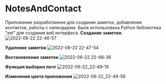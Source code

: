 # NotesAndContact
Приложение разработанное для создания заметок, добавление контактов, работы с календарем. Была использована Python библиотека "eel" для создания веб интерфеса. 
**Создание заметки.**
![2022-06-22 22-46-57](https://user-images.githubusercontent.com/101339844/175077292-37e130c6-bcc4-474d-b169-aefff5675244.gif)

**Удаление заметки**
![2022-06-22 22-47-54](https://user-images.githubusercontent.com/101339844/175078244-b1bcf0af-f529-4679-8824-8c7d8164532e.gif)

**Востановление заметки**
![2022-06-22 22-48-36](https://user-images.githubusercontent.com/101339844/175078407-e37a90ef-5d33-40e5-a83d-055336facb9c.gif)

**Функция выборки почт**
![2022-06-22_22-49-19](https://user-images.githubusercontent.com/101339844/175078649-078e8b12-bf8c-4a57-b015-86b1f30b9656.gif)

**Изменения цвета приложения**
![2022-06-22_22-49-56](https://user-images.githubusercontent.com/101339844/175078819-ceb7c6dd-487e-4422-a818-d64c88613ee1.gif)
